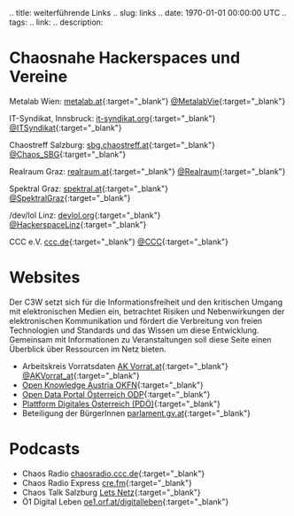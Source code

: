 .. title: weiterführende Links
.. slug: links
.. date: 1970-01-01 00:00:00 UTC
.. tags:
.. link:
.. description:

# Chaosnahe Hackerspaces und Vereine

Metalab Wien: [metalab.at](https://metalab.at/){:target="_blank"}
 [@MetalabVie](https://twitter.com/MetalabVie){:target="_blank"}


IT-Syndikat, Innsbruck: [it-syndikat.org](https://it-syndikat.org/){:target="_blank"}
 [@ITSyndikat](https://twitter.com/itsyndikat){:target="_blank"}


Chaostreff Salzburg: [sbg.chaostreff.at](https://sbg.chaostreff.at/){:target="_blank"}
 [@Chaos_SBG](https://twitter.com/Chaos_SBG){:target="_blank"}


Realraum Graz: [realraum.at](https://realraum.at/){:target="_blank"}
 [@Realraum](https://twitter.com/realraum){:target="_blank"}


Spektral Graz: [spektral.at](http://spektral.at/){:target="_blank"}
 [@SpektralGraz](https://twitter.com/SpektralGraz){:target="_blank"}


/dev/lol Linz: [devlol.org](https://devlol.org/){:target="_blank"}
 [@HackerspaceLinz](https://twitter.com/hackerspacelinz){:target="_blank"}


CCC e.V. [ccc.de](https://ccc.de/){:target="_blank"}
 [@CCC](https://twitter.com/ccc){:target="_blank"}

# Websites

Der C3W setzt sich für die Informationsfreiheit und den kritischen Umgang mit elektronischen Medien ein, betrachtet Risiken und Nebenwirkungen der elektronischen Kommunikation und fördert die Verbreitung von freien Technologien und Standards und das Wissen um diese Entwicklung. Gemeinsam mit Informationen zu Veranstaltungen soll diese Seite einen Überblick über Ressourcen im Netz bieten.

* Arbeitskreis Vorratsdaten [AK Vorrat.at](https://akvorrat.at/){:target="_blank"} [@AKVorrat_at](https://twitter.com/AKVorrat_at){:target="_blank"}
* [Open Knowledge Austria OKFN](http://okfn.at/){:target="_blank"}
* [Open Data Portal Österreich ODP](https://www.opendataportal.at){:target="_blank"}
* [Plattform Digitales Österreich (PDÖ)](https://www.digitales.oesterreich.gv.at){:target="_blank"}
* Beteiligung der BürgerInnen [parlament.gv.at](https://www.parlament.gv.at/PAKT/BB/){:target="_blank"}

# Podcasts

* Chaos Radio [chaosradio.ccc.de](http://chaosradio.ccc.de/){:target="_blank"}
* Chaos Radio Express [cre.fm](http://cre.fm/){:target="_blank"}
* Chaos Talk Salzburg [Lets Netz](http://sbg.chaostreff.at/projects/letsnetz/){:target="_blank"}
* Ö1 Digital Leben [oe1.orf.at/digitalleben](http://oe1.orf.at/digitalleben){:target="_blank"}
